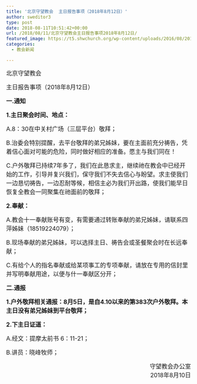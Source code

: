 ```yaml
---
title: '北京守望教会  主日报告事项（2018年8月12日）'
author: sweditor3
type: post
date: 2018-08-11T10:51:42+00:00
url: /2018/08/11/北京守望教会主日报告事项2018年8月12日/
featured_image: https://t5.shwchurch.org/wp-content/uploads/2016/08/20160828-e1472294994950-404x288.jpg
categories:
  - 教会新闻

---
```

<span style="font-size: 12pt;">北京守望教会</span>

<span style="font-size: 12pt;">主日报告事项（2018年8月12日）</span>
  
<span style="font-size: 12pt;"><!--more--></span>


  
**<span style="font-size: 12pt;">一.通知</span>**

**<span style="font-size: 12pt;">1.主日聚会时间、地点：</span>**

<span style="font-size: 12pt;">A.8：30在中关村广场（三层平台）敬拜；</span>

<span style="font-size: 12pt;">B.治委会特别提醒，去平台敬拜的弟兄姊妹，要在主面前充分祷告，凭着信心面对可能的危险，同时做好相应的准备。愿主与我们同在！</span>

<span style="font-size: 12pt;">C.户外敬拜已持续7年多了，我们在此恳求主，继续祂在教会中已经开始的工作，引导并复兴我们，保守我们不失去信心与盼望。求主使我们一边恳切祷告，一边忍耐等候，相信主必为我们开出路，使我们能早日恢复全教会一同聚集在祂面前的敬拜；</span>

**<span style="font-size: 12pt;">2.奉献：</span>**

<span style="font-size: 12pt;">A.教会十一奉献账号有变，有需要通过转账奉献的弟兄姊妹，请联系四萍姊妹（18519224079）；</span>

<span style="font-size: 12pt;">B.现场奉献的弟兄姊妹，可以选择主日、祷告会或圣餐聚会时在长远奉献；</span>

<span style="font-size: 12pt;">C.有给个人的指名奉献或给某项事工的专项奉献，请放在专用的信封里并写明奉献用途，以便与什一奉献区分开；</span>

**<span style="font-size: 12pt;">二.通报</span>**

**<span style="font-size: 12pt;">1.户外敬拜相关通报：8月5日，是自4.10以来的第383次户外敬拜。本主日没有弟兄姊妹到平台敬拜；</span>**

**<span style="font-size: 12pt;">2.下主日证道：</span>**

<span style="font-size: 12pt;">A.经文：提摩太前书 6：11-21；</span>

<span style="font-size: 12pt;">B.讲员：晓峰牧师；</span>

<p style="text-align: right;">
  <span style="font-size: 12pt;">守望教会办公室</span><br /> <span style="font-size: 12pt;">2018年8月10日</span>
</p>